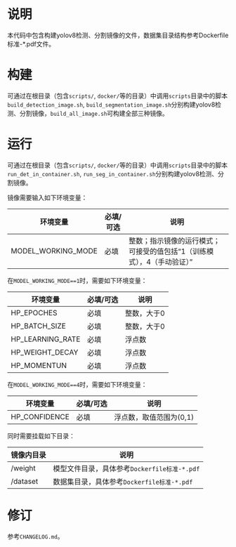 # 说明

本代码中包含构建yolov8检测、分割镜像的文件，数据集目录结构参考Dockerfile标准-\*.pdf文件。

# 构建

可通过在根目录（包含`scripts/`, `docker/`等的目录）中调用`scripts`目录中的脚本`build_detection_image.sh`, `build_segmentation_image.sh`分别构建yolov8检测、分割镜像，`build_all_image.sh`可构建全部三种镜像。

# 运行

可通过在根目录（包含`scripts/`, `docker/`等的目录）中调用`scripts`目录中的脚本`run_det_in_container.sh`, `run_seg_in_container.sh`分别构建yolov8检测、分割镜像。

镜像需要输入如下环境变量：

| 环境变量 | 必填/可选 | 说明 |
| -- | -- | -- |
| MODEL_WORKING_MODE | 必填 | 整数；指示镜像的运行模式；可接受的值包括“1（训练模式），4（手动验证）” |

在`MODEL_WORKING_MODE==1`时，需要如下环境变量：

| 环境变量 | 必填/可选 | 说明 |
| -- | -- | -- |
| HP_EPOCHES | 必填 | 整数，大于0 |
| HP_BATCH_SIZE | 必填 | 整数，大于0 |
| HP_LEARNING_RATE | 必填 | 浮点数 |
| HP_WEIGHT_DECAY | 必填 | 浮点数 |
| HP_MOMENTUN | 必填 | 浮点数 |

在`MODEL_WORKING_MODE==4`时，需要如下环境变量：

| 环境变量 | 必填/可选 | 说明 |
| -- | -- | -- |
| HP_CONFIDENCE | 必填 | 浮点数，取值范围为(0,1) |

同时需要挂载如下目录：

| 镜像内目录 | 说明 |
| -- | -- |
| /weight | 模型文件目录，具体参考`Dockerfile标准-*.pdf` |
| /dataset | 数据集目录，具体参考`Dockerfile标准-*.pdf` |

# 修订

参考`CHANGELOG.md`。
